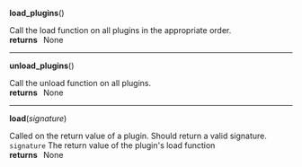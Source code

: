 **load_plugins**()


Call the load function on all plugins in the appropriate order.
**<br />returns &nbsp;**  None

***
**unload_plugins**()


Call the unload function on all plugins.
**<br />returns &nbsp;**  None

***
**load**(*signature*)



Called on the return value of a plugin. Should return a valid signature.
`signature`  The return value of the plugin's load function
**<br />returns &nbsp;**  None
